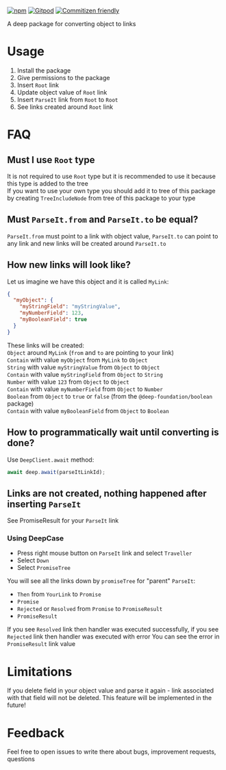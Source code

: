 [![npm](https://img.shields.io/npm/v/@deep-foundation/object-to-links-async-converter.svg)](https://www.npmjs.com/package/@deep-foundation/object-to-links-async-converter)
[![Gitpod](https://img.shields.io/badge/Gitpod-ready--to--code-blue?logo=gitpod)](https://gitpod.io/#https://github.com/deep-foundation/object-to-links-async-converter)
[![Commitizen friendly](https://img.shields.io/badge/commitizen-friendly-brightgreen.svg)](http://commitizen.github.io/cz-cli/)

A deep package for converting object to links

# Usage

1. Install the package
2. Give permissions to the package
3. Insert `Root` link
4. Update object value of `Root` link
5. Insert `ParseIt` link from `Root` to `Root`
6. See links created around `Root` link

# FAQ

## Must I use `Root` type

It is not required to use `Root` type but it is recommended to use it because this type is added to the tree  
If you want to use your own type you should add it to tree of this package by creating `TreeIncludeNode` from tree of this package to your type

## Must `ParseIt.from` and `ParseIt.to` be equal?

`ParseIt.from` must point to a link with object value, `ParseIt.to` can point to any link and new links will be created around `ParseIt.to`

## How new links will look like?

Let us imagine we have this object and it is called `MyLink`:

```json
{
  "myObject": {
    "myStringField": "myStringValue",
    "myNumberField": 123,
    "myBooleanField": true
  }
}
```

These links will be created:  
`Object` around `MyLink` (`from` and `to` are pointing to your link)  
`Contain` with value `myObject` from `MyLink` to `Object`  
`String` with value `myStringValue` from `Object` to `Object`  
`Contain` with value `myStringField` from `Object` to `String`  
`Number` with value `123` from `Object` to `Object`  
`Contain` with value `myNumberField` from `Object` to `Number`  
`Boolean` from `Object` to `true` or `false` (from the `@deep-foundation/boolean` package)  
`Contain` with value `myBooleanField` from `Object` to `Boolean`

## How to programmatically wait until converting is done?

Use `DeepClient.await` method:

```typescript
await deep.await(parseItLinkId);
```

## Links are not created, nothing happened after inserting `ParseIt`

See PromiseResult for your `ParseIt` link

### Using DeepCase

- Press right mouse button on `ParseIt` link and select `Traveller`
- Select `Down`
- Select `PromiseTree`

You will see all the links down by `promiseTree` for "parent" `ParseIt`:

- `Then` from `YourLink` to `Promise`
- `Promise`
- `Rejected` or `Resolved` from `Promise` to `PromiseResult`
- `PromiseResult`

If you see `Resolved` link then handler was executed successfully, if you see `Rejected` link then handler was executed with error
You can see the error in `PromiseResult` link value

# Limitations

If you delete field in your object value and parse it again - link associated with that field will not be deleted. This feature will be implemented in the future!

# Feedback

Feel free to open issues to write there about bugs, improvement requests, questions
